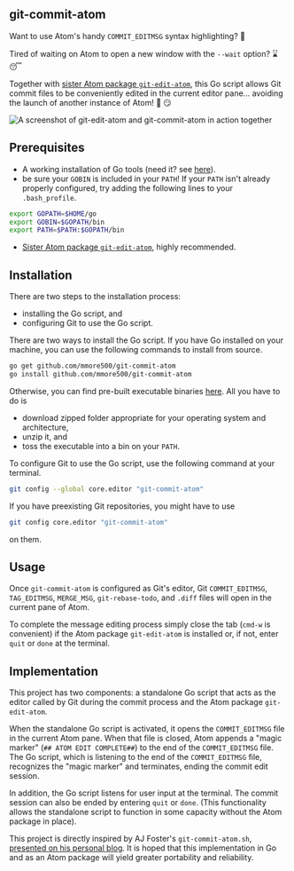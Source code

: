 ## git-commit-atom
Want to use Atom's handy `COMMIT_EDITMSG` syntax highlighting?
🙋

Tired of waiting on Atom to open a new window with the `--wait` option?
:hourglass: :sleeping:

Together with [sister Atom package `git-edit-atom`](https://atom.io/packages/git-edit-atom), this Go script allows Git commit files to be conveniently edited in the current editor pane... avoiding the launch of another instance of Atom!
:star2: :smirk:

![A screenshot of git-edit-atom and git-commit-atom in action together](https://thumbs.gfycat.com/BaggyFreshBoaconstrictor-size_restricted.gif)

## Prerequisites
 * A working installation of Go tools (need it? see [here](https://golang.org/doc/install)).
 * be sure your `GOBIN` is included in your `PATH`! If your `PATH` isn't already properly configured, try adding the following lines to your `.bash_profile`.
 ~~~bash
 export GOPATH=$HOME/go
 export GOBIN=$GOPATH/bin
 export PATH=$PATH:$GOPATH/bin
 ~~~
 * [Sister Atom package `git-edit-atom`](https://atom.io/packages/git-edit-atom), highly recommended.

## Installation
There are two steps to the installation process:
 * installing the Go script, and
 * configuring Git to use the Go script.

There are two ways to install the Go script.
If you have Go installed on your machine, you can use the following commands to install from source.
~~~bash
go get github.com/mmore500/git-commit-atom
go install github.com/mmore500/git-commit-atom
~~~
Otherwise, you can find pre-built executable binaries [here](https://github.com/mmore500/git-commit-atom/releases/latest).
All you have to do is
 * download zipped folder appropriate for your operating system and architecture,
 * unzip it, and
 * toss the executable into a bin on your `PATH`.

To configure Git to use the Go script, use the following command at your terminal.
~~~bash
git config --global core.editor "git-commit-atom"
~~~
If you have preexisting Git repositories, you might have to use
~~~bash
git config core.editor "git-commit-atom"
~~~
on them.

## Usage
Once `git-commit-atom` is configured as Git's editor, Git `COMMIT_EDITMSG`, `TAG_EDITMSG`, `MERGE_MSG`, `git-rebase-todo`, and `.diff` files will open in the current pane of Atom.

To complete the message editing process simply close the tab (`cmd-w` is convenient) if the Atom package `git-edit-atom` is installed or, if not, enter `quit` or `done` at the terminal.

## Implementation
This project has two components: a standalone Go script that acts as the editor called by Git during the commit process and the Atom package `git-edit-atom`.

When the standalone Go script is activated, it opens the `COMMIT_EDITMSG` file in the current Atom pane.
When that file is closed, Atom appends a "magic marker" (`## ATOM EDIT COMPLETE##`) to the end of the `COMMIT_EDITMSG` file.
The Go script, which is listening to the end of the `COMMIT_EDITMSG` file, recognizes the "magic marker" and terminates, ending the commit edit session.

In addition, the Go script listens for user input at the terminal.
The commit session can also be ended by entering `quit` or `done`.
(This functionality allows the standalone script to function in some capacity without the Atom package in place).

This project is directly inspired by AJ Foster's `git-commit-atom.sh`, [presented on his personal blog](https://aj-foster.com/2016/git-commit-atom/).
It is hoped that this implementation in Go and as an Atom package will yield greater portability and reliability.

